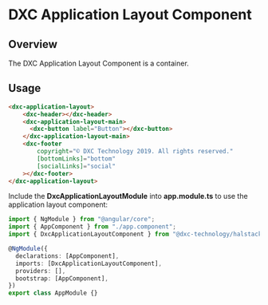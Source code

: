 # DXC Application Layout Component

## Overview

The DXC Application Layout Component is a container.

## Usage

```html
<dxc-application-layout>
    <dxc-header></dxc-header>
    <dxc-application-layout-main>
      <dxc-button label="Button"></dxc-button>
    </dxc-application-layout-main>
    <dxc-footer
        copyright="© DXC Technology 2019. All rights reserved."
        [bottomLinks]="bottom"
        [socialLinks]="social"
    ></dxc-footer>
</dxc-application-layout>
```

Include the **DxcApplicationLayoutModule** into **app.module.ts** to use the application layout component:

```ts
import { NgModule } from "@angular/core";
import { AppComponent } from "./app.component";
import { DxcApplicationLayoutComponent } from "@dxc-technology/halstack-angular";

@NgModule({
  declarations: [AppComponent],
  imports: [DxcApplicationLayoutComponent],
  providers: [],
  bootstrap: [AppComponent],
})
export class AppModule {}
```
